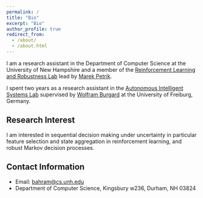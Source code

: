 ```yaml
---
permalink: /
title: "Bio"
excerpt: "Bio"
author_profile: true
redirect_from:
  - /about/
  - /about.html
---
```


I am a research assistant in the Department of Computer Science at the University of New Hampshire and a member of the [Reinforcement Learning and Robustness Lab](http://rmdp.xyz/) lead by [Marek Petrik](https://marek.petrik.us/).

I spent two years as a research assistant in the [Autonomous Intelligent Systems Lab](http://ais.informatik.uni-freiburg.de/) supervised by [Wolfram Burgard](http://www2.informatik.uni-freiburg.de/~burgard/index.html) at the University of Freiburg, Germany.


## Research Interest
I am interested in sequential decision making under uncertainty in particular feature selection and state aggregation in reinforcement learning, and robust Markov decision processes.

## Contact Information

* Email: bahram@cs.unh.edu
* Department of Computer Science, Kingsbury w236, Durham, NH 03824
